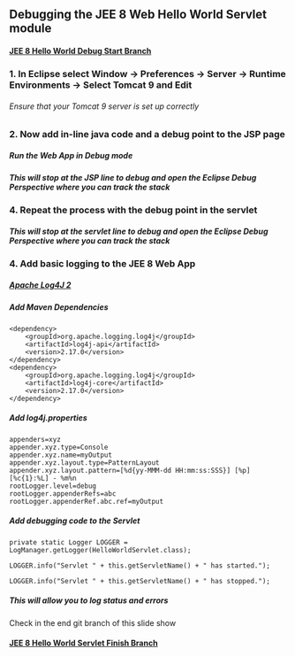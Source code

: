 ## Debugging the JEE 8 Web Hello World Servlet module

#### [JEE 8 Hello World Debug Start Branch](https://github.com/NicorDesigns/javawebdevcourse/tree/jee8web-debug-start)

### 1. In Eclipse select Window -> Preferences -> Server -> Runtime Environments -> Select Tomcat 9 and Edit

###### Ensure that your Tomcat 9 server is set up correctly

### 2. Now add in-line java code and a debug point to the JSP page

##### Run the Web App in Debug mode

##### This will stop at the JSP line to debug and open the Eclipse Debug Perspective where you can track the stack 

### 4. Repeat the process with the debug point in the servlet

##### This will stop at the servlet line to debug and open the Eclipse Debug Perspective where you can track the stack 

### 4. Add basic logging to the JEE 8 Web App

##### [Apache Log4J 2](https://logging.apache.org/log4j/2.x/index.html)

##### Add Maven Dependencies
	
	<dependency>
    	<groupId>org.apache.logging.log4j</groupId>
    	<artifactId>log4j-api</artifactId>
    	<version>2.17.0</version>
	</dependency>
	<dependency>
	    <groupId>org.apache.logging.log4j</groupId>
	    <artifactId>log4j-core</artifactId>
	    <version>2.17.0</version>
	</dependency>
	
##### Add log4j.properties
	
	appenders=xyz
	appender.xyz.type=Console
	appender.xyz.name=myOutput
	appender.xyz.layout.type=PatternLayout
	appender.xyz.layout.pattern=[%d{yy-MMM-dd HH:mm:ss:SSS}] [%p] [%c{1}:%L] - %m%n
	rootLogger.level=debug
	rootLogger.appenderRefs=abc
	rootLogger.appenderRef.abc.ref=myOutput

	
##### Add debugging code to the Servlet

	private static Logger LOGGER = LogManager.getLogger(HelloWorldServlet.class);
	
	LOGGER.info("Servlet " + this.getServletName() + " has started.");
	
	LOGGER.info("Servlet " + this.getServletName() + " has stopped.");	


##### This will allow you to log status and errors 
 

Check in the end git branch of this slide show 
#### [JEE 8 Hello World Servlet Finish Branch](https://github.com/NicorDesigns/javawebdevcourse/tree/jee8web-servlet-finish)

    

